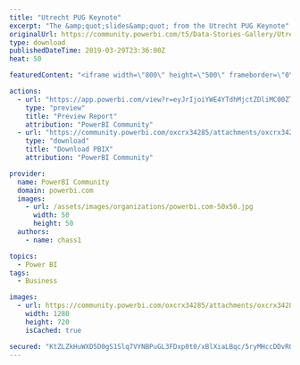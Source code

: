 ```yaml
---
title: "Utrecht PUG Keynote"
excerpt: "The &amp;quot;slides&amp;quot; from the Utrecht PUG Keynote"
originalUrl: https://community.powerbi.com/t5/Data-Stories-Gallery/Utrecht-PUG-Keynote/m-p/658074
type: download
publishedDateTime: 2019-03-29T23:36:00Z
heat: 50

featuredContent: "<iframe width=\"800\" height=\"500\" frameborder=\"0\" src=\"https://app.powerbi.com/view?r=eyJrIjoiYWE4YTdhMjctZDliMC00ZTM2LTliNWYtYjFlYzllYzkwNjhkIiwidCI6ImZkMTI5OGJlLWMwOWYtNDM0OS05NmU4LWJkMDk3MjEwZTI3NCIsImMiOjF9\"></iframe>"

actions:
  - url: "https://app.powerbi.com/view?r=eyJrIjoiYWE4YTdhMjctZDliMC00ZTM2LTliNWYtYjFlYzllYzkwNjhkIiwidCI6ImZkMTI5OGJlLWMwOWYtNDM0OS05NmU4LWJkMDk3MjEwZTI3NCIsImMiOjF9"
    type: "preview"
    title: "Preview Report"
    attribution: "PowerBI Community"
  - url: "https://community.powerbi.com/oxcrx34285/attachments/oxcrx34285/DataStoriesGallery/2578/2/Utercht.pbix"
    type: "download"
    title: "Download PBIX"
    attribution: "PowerBI Community"

provider:
  name: PowerBI Community
  domain: powerbi.com
  images:
    - url: /assets/images/organizations/powerbi.com-50x50.jpg
      width: 50
      height: 50
  authors:
    - name: chass1

topics:
  - Power BI
tags:
  - Business

images:
  - url: https://community.powerbi.com/oxcrx34285/attachments/oxcrx34285/DataStoriesGallery/2578/1/Slide1.PNG
    width: 1280
    height: 720
    isCached: true

secured: "KtZLZkHuWXD5D0gS1Slq7VYNBPuGL3FDxp0t0/xBlXiaLBqc/5ryMHccDDvRQ7Ip+qlpo6fd2CE/hK5aArE5t1jm1r/VOpaRhhgUbB2XD86AiLeAfTmpgfYv9KfdOS4NK6zO/6FEmODEATmakN6Gv/Gf+5uh8F87hfuobarAnZ99lpMz6MzdC8gApELdOCFaI8Wc1d1sEHjgJpOA+KKcbEkVFl1h/O9qlYlnPol5esRCgsKMBPFhBT29n9XdAFOIVfPK6W0ElxzNWfosXCNigSccIA/yg9CI9mcoxl0ISXMAS5Farq3iPNOn9pS1gYvnZNq0zCWcplGngypufzf6unBTZ7vIQ8i3jGlU8sCzOgxwiLVkkPz6SwMzseK5WL1Rq26PXfwuxRf4aNmO7sUCRQ==;5/S30AdfZr5uP/Wv9dlw9Q=="
---
```


